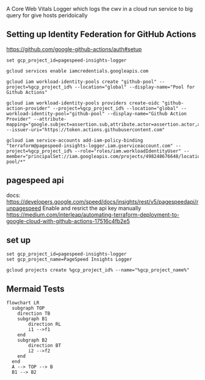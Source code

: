 A Core Web Vitals Logger which logs the cwv in a cloud run service to big query for give hosts peridoically

## Setting up Identity Federation for GitHub Actions
https://github.com/google-github-actions/auth#setup
```
set gcp_project_id=pagespeed-insights-logger

gcloud services enable iamcredentials.googleapis.com

gcloud iam workload-identity-pools create "github-pool" --project=%gcp_project_id% --location="global" --display-name="Pool for Github Actions"

gcloud iam workload-identity-pools providers create-oidc "github-action-provider" --project=%gcp_project_id% --location="global" --workload-identity-pool="github-pool" --display-name="Github Action Provider" --attribute-mapping="google.subject=assertion.sub,attribute.actor=assertion.actor,attribute.aud=assertion.aud" --issuer-uri="https://token.actions.githubusercontent.com"

gcloud iam service-accounts add-iam-policy-binding "terraform@pagespeed-insights-logger.iam.gserviceaccount.com" --project=%gcp_project_id% --role="roles/iam.workloadIdentityUser" --member="principalSet://iam.googleapis.com/projects/498248676648/locations/global/workloadIdentityPools/github-pool/*"
```



## pagespeed api
docs: https://developers.google.com/speed/docs/insights/rest/v5/pagespeedapi/runpagespeed
Enable and resrict the api key manually
https://medium.com/interleap/automating-terraform-deployment-to-google-cloud-with-github-actions-17516c4fb2e5

## set up
```
set gcp_project_id=pagespeed-insights-logger
set gcp_project_name=PageSpeed Insights Logger

gcloud projects create %gcp_project_id% --name="%gcp_project_name%"
```

## Mermaid Tests
```mermaid
flowchart LR
  subgraph TOP
    direction TB
    subgraph B1
        direction RL
        i1 -->f1
    end
    subgraph B2
        direction BT
        i2 -->f2
    end
  end
  A --> TOP --> B
  B1 --> B2
```
